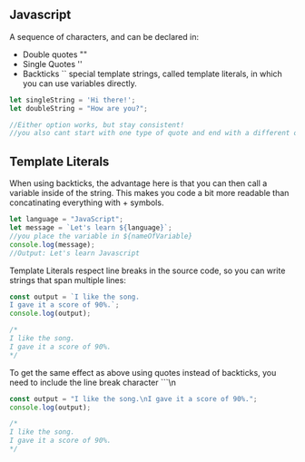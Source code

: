 ## Javascript 

A sequence of characters, and can be declared in: 
- Double quotes ""
- Single Quotes ''
- Backticks \`\` special template strings, called template literals, in which you can use variables directly.

```javascript
let singleString = 'Hi there!'; 
let doubleString = "How are you?";

//Either option works, but stay consistent!
//you also cant start with one type of quote and end with a different one otherwise an error will kick.
```

## Template Literals
When using backticks, the advantage here is that you can then call a variable inside of the string. This makes you code a bit more readable than concatinating everything with + symbols.
```javascript
let language = "JavaScript"; 
let message = `Let's learn ${language}`; 
//you place the variable in ${nameOfVariable}
console.log(message);
//Output: Let's learn Javascript
```

Template Literals respect line breaks in the source code, so you can write strings that span multiple lines:
```javascript
const output = `I like the song.
I gave it a score of 90%.`;
console.log(output);

/*
I like the song.
I gave it a score of 90%.
*/

```
To get the same effect as above using quotes instead of backticks, you need to include the line break character ```\n
```javascript
const output = "I like the song.\nI gave it a score of 90%.";
console.log(output);

/*
I like the song.
I gave it a score of 90%.
*/
```
